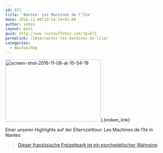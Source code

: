 ```yaml
---
id: 671
title: 'Nantes: Les Machines de l’île'
date: 2016-11-08T10:54:54+01:00
author: admin
layout: post
guid: http://www.lustauffotos.com/?p=671
permalink: /2016/nantes-les-machines-de-lile/
categories:
  - WasTobiMag
---
```

[<img src="http://www.lustauffotos.com/files/2016/11/Screen-Shot-2016-11-08-at-10.54.18-300x195.png" alt="screen-shot-2016-11-08-at-10-54-18" width="300" height="195" class="aligncenter size-medium wp-image-672" srcset="http://www.lustauffotos.com/files/2016/11/Screen-Shot-2016-11-08-at-10.54.18-300x195.png 300w, http://www.lustauffotos.com/files/2016/11/Screen-Shot-2016-11-08-at-10.54.18-768x499.png 768w, http://www.lustauffotos.com/files/2016/11/Screen-Shot-2016-11-08-at-10.54.18.png 879w" sizes="(max-width: 300px) 100vw, 300px" />](http://www.lustauffotos.com/files/2016/11/Screen-Shot-2016-11-08-at-10.54.18.png){.broken_link}

Einer unserer Highlights auf der Elternzeittour: Les Machines de l’île in Nantes:

<blockquote class="wp-embedded-content" data-secret="8w6aMVx4SE">
  <p>
    <a href="https://ze.tt/dieser-franzoesische-freizeitpark-ist-ein-psychedelischer-wahnsinn/">Dieser französische Freizeitpark ist ein psychedelischer Wahnsinn</a>
  </p>
</blockquote>